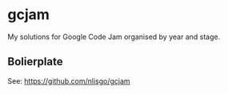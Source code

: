 # gcjam

My solutions for Google Code Jam organised by year and stage.

## Bolierplate

See: https://github.com/nlisgo/gcjam

